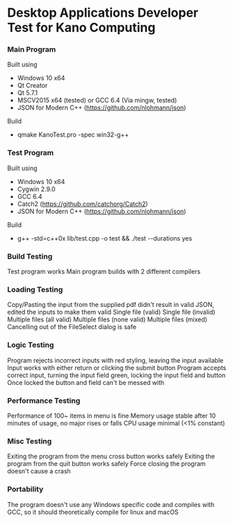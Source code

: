 # Desktop Applications Developer Test for Kano Computing

### Main Program
Built using
 - Windows 10 x64
 - Qt Creator
 - Qt 5.7.1
 - MSCV2015 x64 (tested) or GCC 6.4 (Via mingw, tested)
 - JSON for Modern C++ (https://github.com/nlohmann/json)
 
Build
 - qmake KanoTest.pro -spec win32-g++

### Test Program
Built using 
 - Windows 10 x64
 - Cygwin 2.9.0
 - GCC 6.4
 - Catch2 (https://github.com/catchorg/Catch2)
 - JSON for Modern C++ (https://github.com/nlohmann/json)
 
Build
 - g++ -std=c++0x lib/test.cpp -o test && ./test --durations yes


### Build Testing
Test program works
Main program builds with 2 different compilers
 
### Loading Testing 
Copy/Pasting the input from the supplied pdf didn't result in valid JSON, edited the inputs to make them valid
Single file (valid)
Single file (invalid)
Multiple files (all valid)
Multiple files (none valid)
Multiple files (mixed)
Cancelling out of the FileSelect dialog is safe

### Logic Testing
Program rejects incorrect inputs with red styling, leaving the input available
Input works with either return or clicking the submit button
Program accepts correct input, turning the input field green, locking the input field and button
Once locked the button and field can't be messed with

### Performance Testing
Performance of 100~ items in menu is fine
Memory usage stable after 10 minutes of usage, no major rises or falls
CPU usage minimal (<1% constant)

### Misc Testing
Exiting the program from the menu cross button works safely
Exiting the program from the quit button works safely
Force closing the program doesn't cause a crash

### Portability
The program doesn't use any Windows specific code and compiles with GCC, so it should theoretically compile
for linux and macOS
